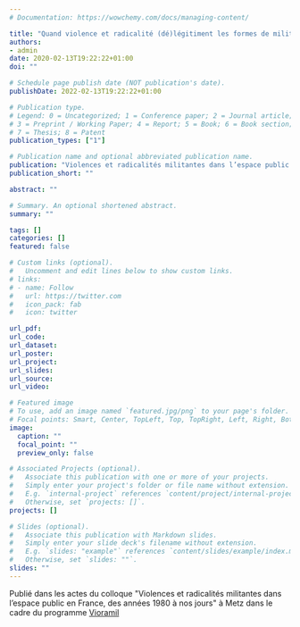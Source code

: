 ```yaml
---
# Documentation: https://wowchemy.com/docs/managing-content/

title: "Quand violence et radicalité (dé)légitiment les formes de militantisme. Le cas de l’occupation du bois Lejuc à Bure"
authors:
- admin
date: 2020-02-13T19:22:22+01:00
doi: ""

# Schedule page publish date (NOT publication's date).
publishDate: 2022-02-13T19:22:22+01:00

# Publication type.
# Legend: 0 = Uncategorized; 1 = Conference paper; 2 = Journal article;
# 3 = Preprint / Working Paper; 4 = Report; 5 = Book; 6 = Book section;
# 7 = Thesis; 8 = Patent
publication_types: ["1"]

# Publication name and optional abbreviated publication name.
publication: "Violences et radicalités militantes dans l’espace public en France, des années 1980 à nos jours"
publication_short: ""

abstract: ""

# Summary. An optional shortened abstract.
summary: ""

tags: []
categories: []
featured: false

# Custom links (optional).
#   Uncomment and edit lines below to show custom links.
# links:
# - name: Follow
#   url: https://twitter.com
#   icon_pack: fab
#   icon: twitter

url_pdf:
url_code:
url_dataset:
url_poster:
url_project:
url_slides:
url_source:
url_video:

# Featured image
# To use, add an image named `featured.jpg/png` to your page's folder.
# Focal points: Smart, Center, TopLeft, Top, TopRight, Left, Right, BottomLeft, Bottom, BottomRight.
image:
  caption: ""
  focal_point: ""
  preview_only: false

# Associated Projects (optional).
#   Associate this publication with one or more of your projects.
#   Simply enter your project's folder or file name without extension.
#   E.g. `internal-project` references `content/project/internal-project/index.md`.
#   Otherwise, set `projects: []`.
projects: []

# Slides (optional).
#   Associate this publication with Markdown slides.
#   Simply enter your slide deck's filename without extension.
#   E.g. `slides: "example"` references `content/slides/example/index.md`.
#   Otherwise, set `slides: ""`.
slides: ""
---
```


Publié dans les actes du colloque "Violences et radicalités militantes dans l’espace public en France, des années 1980 à nos jours" à Metz dans le cadre du programme [Vioramil](http://vioramil.univ-lorraine.fr/)
